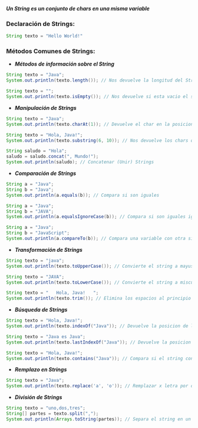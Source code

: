 ***Un String es un conjunto de chars en una misma variable***

### Declaración de Strings:

```java
String texto = "Hello World!"
```

### Métodos Comunes de Strings:

- ***Métodos de información sobre el String***

```java
String texto = "Java";
System.out.println(texto.length()); // Nos devuelve la longitud del String

String texto = "";
System.out.println(texto.isEmpty()); // Nos devuelve si esta vacio el string o no
```

- ***Manipulación de Strings***

```java
String texto = "Java";
System.out.println(texto.charAt(1)); // Devuelve el char en la posicion indicada

String texto = "Hola, Java!";
System.out.println(texto.substring(6, 10)); // Nos devuelve los chars que hay entre el rango seleccionado

String saludo = "Hola";
saludo = saludo.concat(", Mundo!");
System.out.println(saludo); // Concatenar (Unir) Strings
```

- ***Comparación de Strings***

```Java
String a = "Java";
String b = "Java";
System.out.println(a.equals(b)); // Compara si son iguales

String a = "Java";
String b = "JAVA";
System.out.println(a.equalsIgnoreCase(b)); // Compara si son iguales ignorando mayusculas y minusculas

String a = "Java";
String b = "JavaScript";
System.out.println(a.compareTo(b)); // Compara una variable con otra si son iguales
```

- ***Transformación de Strings***

```java
String texto = "java";
System.out.println(texto.toUpperCase()); // Convierte el string a mayusculas

String texto = "JAVA";
System.out.println(texto.toLowerCase()); // Convierte el string a misculas

String texto = "   Hola, Java!   ";
System.out.println(texto.trim()); // Elimina los espacios al principio y al final
```

- ***Búsqueda de Strings***

```java
String texto = "Hola, Java!";
System.out.println(texto.indexOf("Java")); // Devuelve la posicion de la primera letra encontrada

String texto = "Java es Java";
System.out.println(texto.lastIndexOf("Java")); // Devuelve la posicion de la ultima letra encontrada

String texto = "Hola, Java!";
System.out.println(texto.contains("Java")); // Compara si el string contiene lo que buscamos
```

- ***Remplazo en Strings***

```java
String texto = "Java";
System.out.println(texto.replace('a', 'o')); // Remplazar x letra por otra letra
```

- ***División de Strings***

```java
String texto = "uno,dos,tres";
String[] partes = texto.split(",");
System.out.println(Arrays.toString(partes)); // Separa el string en un array con el delimitador que le indiquemos
```

